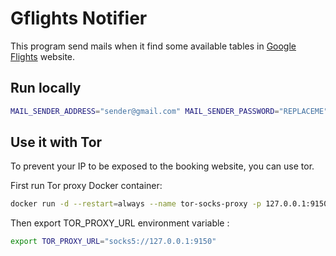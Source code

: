 # Gflights Notifier
This program send mails when it find some available tables in [Google Flights](https://www.google.com/travel/flights) website.

## Run locally

```bash
MAIL_SENDER_ADDRESS="sender@gmail.com" MAIL_SENDER_PASSWORD="REPLACEME" MAIL_RECEIVER_ADDRESS="receiver@gmail.com" go run *.go
```

## Use it with Tor

To prevent your IP to be exposed to the booking website, you can use tor.

First run Tor proxy Docker container:
```bash
docker run -d --restart=always --name tor-socks-proxy -p 127.0.0.1:9150:9150/tcp peterdavehello/tor-socks-proxy:latest
```

Then export TOR_PROXY_URL environment variable :

```bash
export TOR_PROXY_URL="socks5://127.0.0.1:9150"
```

